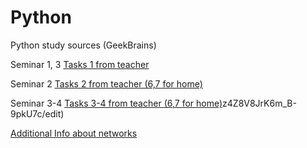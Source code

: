 # Python
Python study sources (GeekBrains)

Seminar 1, 3
[Tasks 1 from teacher](https://docs.google.com/document/d/1V2ClIXsPWO15NnIAk_XlwY8jvgZUVHR8pKLGCX8mxJM/edit)

Seminar 2
[Tasks 2 from teacher (6,7 for home)](https://docs.google.com/document/d/1znWAEuSpqlXVW36t1ZJaCRU5n0WlzQ6uAx-zKXbY9tk/edit)


Seminar 3-4
[Tasks 3-4 from teacher (6,7 for home)](https://docs.google.com/document/d/1qFaKyDjyROt6Lk4E3UJLcb-)z4Z8V8JrK6m_B-9pkU7c/edit)


[Additional Info about networks](https://www.youtube.com/watch?v=OLFA0soYGhw&feature=youtu.be)